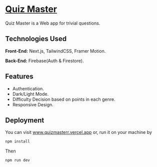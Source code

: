 # [Quiz Master](https://www.quizmasterr.vercel.app)

Quiz Master is a Web app for trivial questions.


## Technologies Used

**Front-End:** Next.js, TailwindCSS, Framer Motion.

**Back-End:** Firebase(Auth & Firestore).


## Features

- Authentication.
- Dark/Light Mode.
- Difficulty Decision based on points in each genre.
- Responsive Design.


## Deployment

You can visit www.quizmasterr.vercel.app or, run it on your machine by
```bash
npm install
```
Then 
```bash 
npm run dev
```
